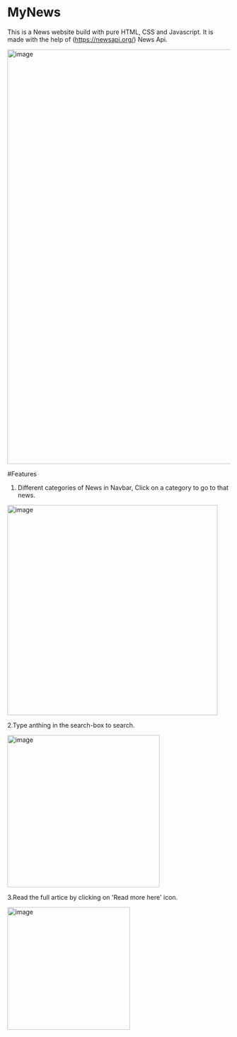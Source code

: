 # MyNews
This is a News website build with pure HTML, CSS and Javascript.
It is made with the help of (https://newsapi.org/) News Api.

<img width="937" alt="image" src="https://user-images.githubusercontent.com/85433137/160276722-6cfaa882-8c00-47bd-a1a2-742d24aa6b3f.png">


#Features
1. Different categories of News in Navbar, Click on a category to go to that news.
<img width="475" alt="image" src="https://user-images.githubusercontent.com/85433137/160276981-f6c87f62-e755-4fb4-9493-05aa794a50a8.png">

2.Type anthing in the search-box to search.

<img width="344" alt="image" src="https://user-images.githubusercontent.com/85433137/160277032-2e171545-aeee-4059-9cd7-e4022c3b6fc0.png">

3.Read the full artice by clicking on 'Read more here' icon.

<img width="277" alt="image" src="https://user-images.githubusercontent.com/85433137/160277087-0ec3e1bb-e01a-446a-95ba-c790fba73a66.png">
